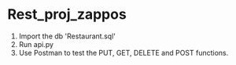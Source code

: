 # Rest_proj_zappos

1. Import the db 'Restaurant.sql'
2. Run api.py
3. Use Postman to test the PUT, GET, DELETE and POST functions.
